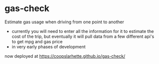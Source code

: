 # gas-check
Estimate gas usage when driving from one point to another
* currently you will need to enter all the information for it to estimate the cost of the trip, but eventually it will
pull data from a few different api's to get mpg and gas price
* in very early phases of development 

now deployed at https://coopslarhette.github.io/gas-check/
